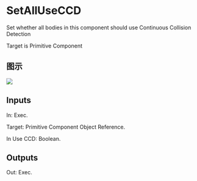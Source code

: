 # SetAllUseCCD

Set whether all bodies in this component should use Continuous Collision Detection

Target is Primitive Component

## 图示

![]($-20221218-20283342.png)

## Inputs

In: Exec.

Target: Primitive Component Object Reference.

In Use CCD: Boolean.  

## Outputs

Out: Exec.

